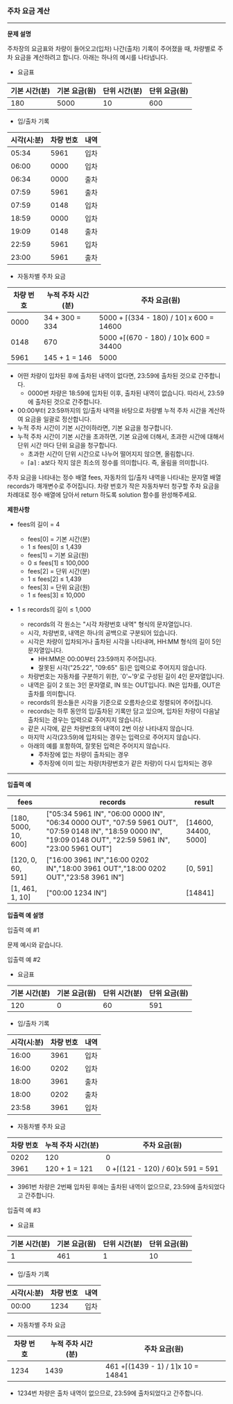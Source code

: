 ### 주차 요금 계산

***

**문제 설명**

주차장의 요금표와 차량이 들어오고(입차) 나간(출차) 기록이 주어졌을 때, 차량별로 주차 요금을 계산하려고 합니다. 아래는 하나의 예시를 나타냅니다.

- 요금표

기본 시간(분)|기본 요금(원)|단위 시간(분)|단위 요금(원)
---|---|---|---|
180|5000|10|600

- 입/출차 기록

시각(시:분)|차량 번호|내역
---|---|---|
05:34|5961|입차
06:00|0000|입차
06:34|0000|출차
07:59|5961|출차
07:59|0148|입차
18:59|0000|입차
19:09|0148|출차
22:59|5961|입차
23:00|5961|출차

- 자동차별 주차 요금

차량 번호|누적 주차 시간(분)|주차 요금(원)
---|---|---|
0000|34 + 300 = 334|5000 + ⌈(334 - 180) / 10⌉ x 600 = 14600
0148|670|5000 +⌈(670 - 180) / 10⌉x 600 = 34400
5961|145 + 1 = 146|5000

- 어떤 차량이 입차된 후에 출차된 내역이 없다면, 23:59에 출차된 것으로 간주합니다.
    - 0000번 차량은 18:59에 입차된 이후, 출차된 내역이 없습니다. 따라서, 23:59에 출차된 것으로 간주합니다.
- 00:00부터 23:59까지의 입/출차 내역을 바탕으로 차량별 누적 주차 시간을 계산하여 요금을 일괄로 정산합니다.
- 누적 주차 시간이 기본 시간이하라면, 기본 요금을 청구합니다.
- 누적 주차 시간이 기본 시간을 초과하면, 기본 요금에 더해서, 초과한 시간에 대해서 단위 시간 마다 단위 요금을 청구합니다.
    - 초과한 시간이 단위 시간으로 나누어 떨어지지 않으면, 올림합니다.
    - ⌈a⌉ : a보다 작지 않은 최소의 정수를 의미합니다. 즉, 올림을 의미합니다.

주차 요금을 나타내는 정수 배열 fees, 자동차의 입/출차 내역을 나타내는 문자열 배열 records가 매개변수로 주어집니다. 차량 번호가 작은 자동차부터 청구할 주차 요금을 차례대로 정수 배열에 담아서 return 하도록 solution 함수를 완성해주세요.

**제한사항**

- fees의 길이 = 4
    - fees[0] = 기본 시간(분)
    - 1 ≤ fees[0] ≤ 1,439
    - fees[1] = 기본 요금(원)
    - 0 ≤ fees[1] ≤ 100,000
    - fees[2] = 단위 시간(분)
    - 1 ≤ fees[2] ≤ 1,439
    - fees[3] = 단위 요금(원)
    - 1 ≤ fees[3] ≤ 10,000 
      
- 1 ≤ records의 길이 ≤ 1,000
    - records의 각 원소는 "시각 차량번호 내역" 형식의 문자열입니다.
    - 시각, 차량번호, 내역은 하나의 공백으로 구분되어 있습니다.
    - 시각은 차량이 입차되거나 출차된 시각을 나타내며, HH:MM 형식의 길이 5인 문자열입니다.
        - HH:MM은 00:00부터 23:59까지 주어집니다.
        - 잘못된 시각("25:22", "09:65" 등)은 입력으로 주어지지 않습니다.
    - 차량번호는 자동차를 구분하기 위한, `0'~'9'로 구성된 길이 4인 문자열입니다.
    - 내역은 길이 2 또는 3인 문자열로, IN 또는 OUT입니다. IN은 입차를, OUT은 출차를 의미합니다.
    - records의 원소들은 시각을 기준으로 오름차순으로 정렬되어 주어집니다.
    - records는 하루 동안의 입/출차된 기록만 담고 있으며, 입차된 차량이 다음날 출차되는 경우는 입력으로 주어지지 않습니다.
    - 같은 시각에, 같은 차량번호의 내역이 2번 이상 나타내지 않습니다.
    - 마지막 시각(23:59)에 입차되는 경우는 입력으로 주어지지 않습니다.
    - 아래의 예를 포함하여, 잘못된 입력은 주어지지 않습니다.
        - 주차장에 없는 차량이 출차되는 경우
        - 주차장에 이미 있는 차량(차량번호가 같은 차량)이 다시 입차되는 경우
***

**입출력 예**

fees|records|result
---|---|---|
[180, 5000, 10, 600]|["05:34 5961 IN", "06:00 0000 IN", "06:34 0000 OUT", "07:59 5961 OUT", "07:59 0148 IN", "18:59 0000 IN", "19:09 0148 OUT", "22:59 5961 IN", "23:00 5961 OUT"]|[14600, 34400, 5000]
[120, 0, 60, 591]|["16:00 3961 IN","16:00 0202 IN","18:00 3961 OUT","18:00 0202 OUT","23:58 3961 IN"]|[0, 591]
[1, 461, 1, 10]|["00:00 1234 IN"]|[14841]

**입출력 예 설명**

입출력 예 #1

문제 예시와 같습니다.

입출력 예 #2

- 요금표

기본 시간(분)|기본 요금(원)|단위 시간(분)|단위 요금(원)
---|---|---|---|
120|0|60|591

- 입/출차 기록

시각(시:분)|차량 번호|내역
---|---|---|
16:00|3961|입차
16:00|0202|입차
18:00|3961|출차
18:00|0202|출차
23:58|3961|입차

- 자동차별 주차 요금

차량 번호|누적 주차 시간(분)|주차 요금(원)
---|---|---|
0202|120|0
3961|120 + 1 = 121|0 +⌈(121 - 120) / 60⌉x 591 = 591

- 3961번 차량은 2번째 입차된 후에는 출차된 내역이 없으므로, 23:59에 출차되었다고 간주합니다.

입출력 예 #3

- 요금표

기본 시간(분)|기본 요금(원)|단위 시간(분)|단위 요금(원)
---|---|---|---|
1|461|1|10

- 입/출차 기록

시각(시:분)|차량 번호|내역
---|---|---|
00:00|1234|입차

- 자동차별 주차 요금

차량 번호|누적 주차 시간(분)|주차 요금(원)
---|---|---|
1234|1439|461 +⌈(1439 - 1) / 1⌉x 10 = 14841

- 1234번 차량은 출차 내역이 없으므로, 23:59에 출차되었다고 간주합니다.
